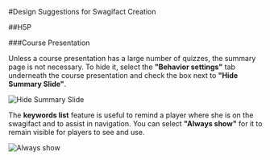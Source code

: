 #Design Suggestions for Swagifact Creation

##H5P

###Course Presentation

Unless a course presentation has a large number of quizzes, the summary page is not necessary. To hide it, select the **"Behavior settings"** tab underneath the course presentation and check the box next to **"Hide Summary Slide"**.

![Hide Summary Slide](https://github.com/tunapanda/TI-wp-content-theme/blob/master/meta/contribute/hidesummaryslide.png)

The **keywords list** feature is useful to remind a player where she is on the swagifact and to assist in navigation. You can select **"Always show"** for it to remain visible for players to see and use.

![Always show](https://github.com/tunapanda/TI-wp-content-theme/blob/master/meta/contribute/alwaysshow.png)
